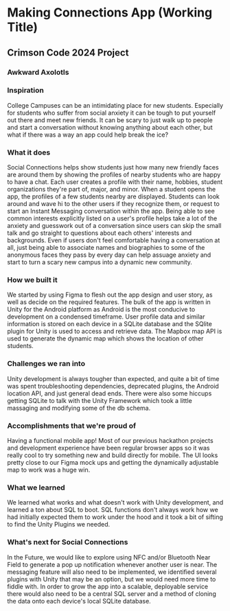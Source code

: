 # Making Connections App (Working Title)
## Crimson Code 2024 Project
### Awkward Axolotls


### Inspiration
College Campuses can be an intimidating place for new students. Especially for students who suffer from social anxiety it can be tough to put yourself out there and meet new friends. It can be scary to just walk up to people and start a conversation without knowing anything about each other, but what if there was a way an app could help break the ice?

### What it does
Social Connections helps show students just how many new friendly faces are around them by showing the profiles of nearby students who are happy to have a chat. Each user creates a profile with their name, hobbies, student organizations they're part of, major, and minor. When a student opens the app, the profiles of a few students nearby are displayed. Students can look around and wave hi to the other users if they recognize them, or request to start an Instant Messaging conversation within the app. Being able to see common interests explicitly listed on a user's profile helps take a lot of the anxiety and guesswork out of a conversation since users can skip the small talk and go straight to questions about each others' interests and backgrounds. Even if users don't feel comfortable having a conversation at all, just being able to associate names and biographies to some of the anonymous faces they pass by every day can help assuage anxiety and start to turn a scary new campus into a dynamic new community. 

### How we built it
We started by using Figma to flesh out the app design and user story, as well as decide on the required features. The bulk of the app is written in Unity for the Android platform as Android is the most conducive to development on a condensed timeframe. User profile data and similar information is stored on each device in a SQLite database and the SQlite plugin for Unity is used to access and retrieve data. The Mapbox map API is used to generate the dynamic map which shows the location of other students. 

### Challenges we ran into
Unity development is always tougher than expected, and quite a bit of time was spent troubleshooting dependencies, deprecated plugins, the Android location API,  and just general dead ends. There were also some hiccups getting SQLite to talk with the Unity Framework which took a little massaging and modifying some of the db schema. 

### Accomplishments that we're proud of
Having a functional mobile app! Most of our previous hackathon projects and development experience have been regular browser apps so it was really cool to try something new and build directly for mobile. The UI looks pretty close to our Figma mock ups and getting the dynamically adjustable map to work was a huge win. 

### What we learned
We learned what works and what doesn't work with Unity development, and learned a ton about SQL to boot. SQL functions don't always work how we had initially expected them to work under the hood and it took a bit of sifting to find the Unity Plugins we needed. 

### What's next for Social Connections
In the Future, we would like to explore using NFC and/or Bluetooth Near Field to generate a pop up notification whenever another user is near. The messaging feature will also need to be implemented, we identified several plugins with Unity that may be an option, but we would need more time to fiddle with. In order to grow the app into a scalable, deployable service there would also need to be a central SQL server and a method of cloning the data onto each device's local SQLite database. 
